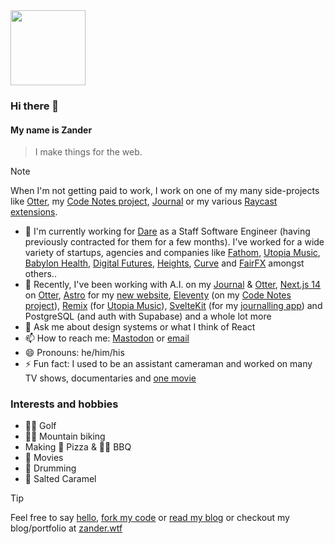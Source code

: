 <img src="https://avatars.githubusercontent.com/u/64883?s=400&u=60f027f010d32ccfb57ad8fd57c510efdedaa8e6&v=4&w=200" width="120" />

### Hi there 👋

#### My name is Zander

> I make things for the web.

> [!NOTE]  
> When I'm not getting paid to work, I work on one of my many side-projects like [Otter](https://github.com/mrmartineau/Otter), my [Code Notes project](https://github.com/mrmartineau/notes.zander.wtf), [Journal](https://github.com/mrmartineau/journal) or my various [Raycast extensions](https://github.com/mrmartineau/raycast-extensions).

- 🚀 I'm currently working for [Dare](https://dare.global) as a Staff Software Engineer (having previously contracted for them for a few months). I've worked for a wide variety of startups, agencies and companies like [Fathom](https://www.fathomlondon.com/), [Utopia Music](https://utopiamusic.com/), [Babylon Health](https://www.babylonhealth.com), [Digital Futures](https://digitalfutures.com), [Heights](https://yourheights.com), [Curve](https://www.curve.com/en-gb/) and [FairFX](https://fairfx.com) amongst others..
- 🌱 Recently, I've been working with A.I. on my [Journal](https://github.com/mrmartineau/journal) & [Otter](https://github.com/mrmartineau/Otter), [Next.js 14](https://nextjs.org/) on [Otter](https://github.com/mrmartineau/Otter), [Astro](https://astro.build/) for my [new website](https://zander.wtf), [Eleventy](https://www.11ty.dev/) (on my [Code Notes project](https://notes.zander.wtf/)), [Remix](https://remix.run) (for [Utopia Music](https://utopiamusic.com/)), [SvelteKit](https://svelte.dev) (for my [journalling app](https://github.com/mrmartineau/journal)) and PostgreSQL (and auth with Supabase) and a whole lot more
- 💬 Ask me about design systems or what I think of React
- 📫 How to reach me: [Mastodon](https://toot.cafe/@zander) or [email](hi@zander.wtf)
- 😄 Pronouns: he/him/his
- ⚡ Fun fact: I used to be an assistant cameraman and worked on many TV shows, documentaries and [one movie](https://letterboxd.com/film/scenes-of-a-sexual-nature/)

### Interests and hobbies
- 🏌️‍♂️ Golf
- 🚵‍♂️ Mountain biking
- Making 🍕 Pizza & 🍖🔥 BBQ
- 🍿 Movies
- 🥁 Drumming
- 💖 Salted Caramel

> [!TIP]
> Feel free to say [hello](https://toot.cafe/@zander), [fork my code](https://github.com/mrmartineau/) or [read my blog](https://zander.wtf/blog) or checkout my blog/portfolio at [zander.wtf](https://zander.wtf)
